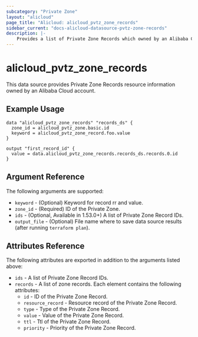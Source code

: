 ```yaml
---
subcategory: "Private Zone"
layout: "alicloud"
page_title: "Alicloud: alicloud_pvtz_zone_records"
sidebar_current: "docs-alicloud-datasource-pvtz-zone-records"
description: |-
    Provides a list of Private Zone Records which owned by an Alibaba Cloud account.
---
```


# alicloud\_pvtz\_zone\_records

This data source provides Private Zone Records resource information owned by an Alibaba Cloud account.

## Example Usage

```
data "alicloud_pvtz_zone_records" "records_ds" {
  zone_id = alicloud_pvtz_zone.basic.id
  keyword = alicloud_pvtz_zone_record.foo.value
}

output "first_record_id" {
  value = data.alicloud_pvtz_zone_records.records_ds.records.0.id
}
```

## Argument Reference

The following arguments are supported:

* `keyword` - (Optional) Keyword for record rr and value.
* `zone_id` - (Required) ID of the Private Zone.
* `ids` - (Optional, Available in 1.53.0+) A list of Private Zone Record IDs.
* `output_file` - (Optional) File name where to save data source results (after running `terraform plan`).

## Attributes Reference

The following attributes are exported in addition to the arguments listed above:

* `ids` - A list of Private Zone Record IDs.
* `records` - A list of zone records. Each element contains the following attributes:
  * `id` - ID of the Private Zone Record.
  * `resource_record` - Resource record of the Private Zone Record.
  * `type` - Type of the Private Zone Record.
  * `value` - Value of the Private Zone Record.
  * `ttl` - Ttl of the Private Zone Record.
  * `priority` - Priority of the Private Zone Record.
 

